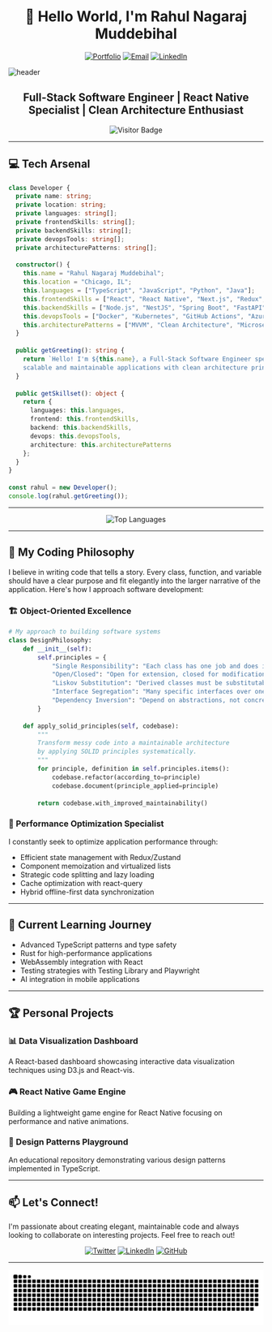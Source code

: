 # <div align="center">👋 Hello World, I'm Rahul Nagaraj Muddebihal</div>

<div align="center">
  
[![Portfolio](https://img.shields.io/badge/Portfolio-rahul--nagarajmv-blue?style=for-the-badge&logo=github)](https://github.com/RahulNagaraj)
[![Email](https://img.shields.io/badge/Email-rnmuddebihal%40gmail.com-red?style=for-the-badge&logo=gmail)](mailto:rnmuddebihal@gmail.com)
[![LinkedIn](https://img.shields.io/badge/LinkedIn-rahul--nagarajmv-blue?style=for-the-badge&logo=linkedin)](https://linkedin.com/in/rahul-nagarajmv)

</div>

<img src="https://raw.githubusercontent.com/halfrost/halfrost/master/icons/header_.png" alt="header">

## <div align="center">Full-Stack Software Engineer | React Native Specialist | Clean Architecture Enthusiast</div>

<p align="center">
  <img src="https://api.visitorbadge.io/api/visitors?path=RahulNagaraj&label=VISITORS&labelColor=%23007EC6&countColor=%23F05237" alt="Visitor Badge">
</p>

---

## 💻 Tech Arsenal

```typescript
class Developer {
  private name: string;
  private location: string;
  private languages: string[];
  private frontendSkills: string[];
  private backendSkills: string[];
  private devopsTools: string[];
  private architecturePatterns: string[];
  
  constructor() {
    this.name = "Rahul Nagaraj Muddebihal";
    this.location = "Chicago, IL";
    this.languages = ["TypeScript", "JavaScript", "Python", "Java"];
    this.frontendSkills = ["React", "React Native", "Next.js", "Redux", "Zustand"];
    this.backendSkills = ["Node.js", "NestJS", "Spring Boot", "FastAPI"];
    this.devopsTools = ["Docker", "Kubernetes", "GitHub Actions", "Azure Pipelines"];
    this.architecturePatterns = ["MVVM", "Clean Architecture", "Microservices", "Event-driven"];
  }
  
  public getGreeting(): string {
    return `Hello! I'm ${this.name}, a Full-Stack Software Engineer specialized in building 
    scalable and maintainable applications with clean architecture principles.`;
  }
  
  public getSkillset(): object {
    return {
      languages: this.languages,
      frontend: this.frontendSkills,
      backend: this.backendSkills,
      devops: this.devopsTools,
      architecture: this.architecturePatterns
    };
  }
}

const rahul = new Developer();
console.log(rahul.getGreeting());
```

---

<div align="center">
  <img src="https://github-readme-stats.vercel.app/api/top-langs/?username=RahulNagaraj&layout=compact&theme=tokyonight" alt="Top Languages">
</div>

---

## 🧠 My Coding Philosophy

I believe in writing code that tells a story. Every class, function, and variable should have a clear purpose and fit elegantly into the larger narrative of the application. Here's how I approach software development:

### 🏗️ Object-Oriented Excellence

```python
# My approach to building software systems
class DesignPhilosophy:
    def __init__(self):
        self.principles = {
            "Single Responsibility": "Each class has one job and does it well",
            "Open/Closed": "Open for extension, closed for modification",
            "Liskov Substitution": "Derived classes must be substitutable for base classes",
            "Interface Segregation": "Many specific interfaces over one general interface",
            "Dependency Inversion": "Depend on abstractions, not concretions"
        }
        
    def apply_solid_principles(self, codebase):
        """
        Transform messy code into a maintainable architecture
        by applying SOLID principles systematically.
        """
        for principle, definition in self.principles.items():
            codebase.refactor(according_to=principle)
            codebase.document(principle_applied=principle)
            
        return codebase.with_improved_maintainability()
```

### 🚀 Performance Optimization Specialist

I constantly seek to optimize application performance through:

- Efficient state management with Redux/Zustand
- Component memoization and virtualized lists
- Strategic code splitting and lazy loading
- Cache optimization with react-query
- Hybrid offline-first data synchronization

---

## 🌱 Current Learning Journey

- Advanced TypeScript patterns and type safety
- Rust for high-performance applications
- WebAssembly integration with React
- Testing strategies with Testing Library and Playwright
- AI integration in mobile applications

---

## 🏆 Personal Projects

### 📊 Data Visualization Dashboard
A React-based dashboard showcasing interactive data visualization techniques using D3.js and React-vis.

### 🎮 React Native Game Engine
Building a lightweight game engine for React Native focusing on performance and native animations.

### 🧩 Design Patterns Playground
An educational repository demonstrating various design patterns implemented in TypeScript.

---

## 📫 Let's Connect!

I'm passionate about creating elegant, maintainable code and always looking to collaborate on interesting projects. Feel free to reach out!

<div align="center">
  
[![Twitter](https://img.shields.io/badge/Twitter-%231DA1F2.svg?style=for-the-badge&logo=Twitter&logoColor=white)](https://twitter.com/)
[![LinkedIn](https://img.shields.io/badge/linkedin-%230077B5.svg?style=for-the-badge&logo=linkedin&logoColor=white)](https://linkedin.com/in/rahul-nagarajmv)
[![GitHub](https://img.shields.io/badge/github-%23121011.svg?style=for-the-badge&logo=github&logoColor=white)](https://github.com/RahulNagaraj)

</div>

---

<div align="center">
  <img src="https://raw.githubusercontent.com/Platane/snk/output/github-contribution-grid-snake.svg" alt="Snake animation">
</div>
